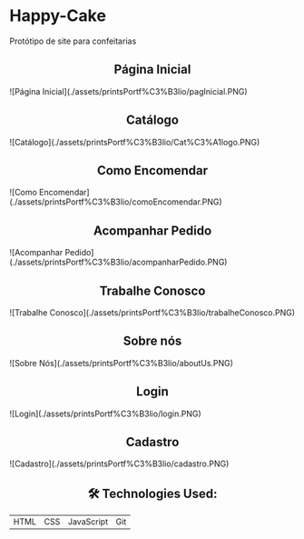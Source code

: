 # Happy-Cake
Protótipo de site para confeitarias

<h2 align="center">Página Inicial</h2> 
![Página Inicial](./assets/printsPortf%C3%B3lio/pagInicial.PNG)

<h2 align="center">Catálogo</h2> 
![Catálogo](./assets/printsPortf%C3%B3lio/Cat%C3%A1logo.PNG)

<h2 align="center">Como Encomendar</h2> 
![Como Encomendar](./assets/printsPortf%C3%B3lio/comoEncomendar.PNG)

<h2 align="center">Acompanhar Pedido</h2> 
![Acompanhar Pedido](./assets/printsPortf%C3%B3lio/acompanharPedido.PNG)

<h2 align="center">Trabalhe Conosco</h2> 
![Trabalhe Conosco](./assets/printsPortf%C3%B3lio/trabalheConosco.PNG)

<h2 align="center">Sobre nós</h2> 
![Sobre Nós](./assets/printsPortf%C3%B3lio/aboutUs.PNG)

<h2 align="center">Login</h2> 
![Login](./assets/printsPortf%C3%B3lio/login.PNG)

<h2 align="center">Cadastro</h2> 
![Cadastro](./assets/printsPortf%C3%B3lio/cadastro.PNG)

<h2 align="center"> 🛠 Technologies Used: </h2>
<table align="center">
    <tr>
        <td>HTML</td>
        <td>CSS</td>
        <td>JavaScript</td>
        <td>Git</td>
    </tr>
<table>

